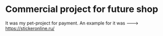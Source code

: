 # Commercial project for future shop
It was my pet-project for payment. An example for it was ---> https://stickeronline.ru/
